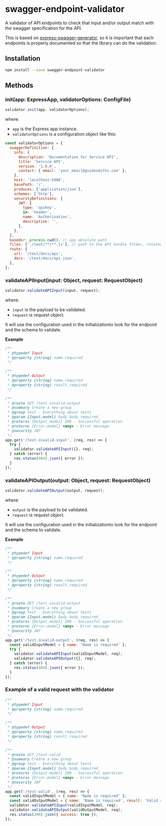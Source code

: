 
# swagger-endpoint-validator

A validator of API endpoints to check that input and/or output match with the swagger specification for the API.

This is based on [express-swagger-generator](https://www.npmjs.com/package/express-swagger-generator), so it is important that each endpoints is properly documented so that the library can do the validation.

## Installation

```bash
npm install --save swagger-endpoint-validator
```

## Methods

### init(app: ExpressApp, validatorOptions: ConfigFile)

```js
validator.init(app, validatorOptions);
```

where:

  - `app` is the Express app instance.
  - `validatorOptions` is a configuration object like this: 

```js
const validatorOptions = {
  swaggerDefinition: {
    info: {
      description: 'Documentation for Service API',
      title: 'Service API',
      version: '1.0.0',
      contact: { email: 'your_email@guidesmiths.com' },
    },
    host: 'localhost:5000',
    basePath: '/',
    produces: ['application/json'],
    schemes: ['http'],
    securityDefinitions: {
      JWT: {
        type: 'apiKey',
        in: 'header',
        name: 'Authorization',
        description: '',
      },
    },
  },
  basedir: process.cwd(), // app absolute path
  files: ['./test/**/**.js'], // path to the API handle folder, related to basedir
  route: {
    url: '/test/docs/api',
    docs: '/test/docs/api.json',
  },
};
```

### validateAPIInput(input: Object, request: RequestObject)

```js
validator.validateAPIInput(input, request);
```

where:

  - `input` is the payload to be validated.
  - `request` is request object.

It will use the configuration used in the initializationto look for the endpoint and the schema to validate.

**Example**

```js
/**
 * @typedef Input
 * @property {string} name.required
 */

/**
 * @typedef Output
 * @property {string} name.required
 * @property {string} result.required
 */

/**
 * @route GET /test-invalid-output
 * @summary Create a new group
 * @group test - Everything about tests
 * @param {Input.model} body.body.required
 * @returns {Output.model} 200 - Successful operation
 * @returns {Error.model} <any> - Error message
 * @security JWT
 */
app.get('/test-invalid-input', (req, res) => {
  try {
    validator.validateAPIInput({}, req);
  } catch (error) {
    res.status(404).json({ error });
  }
});
```

### validateAPIOutput(output: Object, request: RequestObject)

```js
validator.validateAPIOutput(output, request);
```

where:

  - `output` is the payload to be validated.
  - `request` is request object.

It will use the configuration used in the initializationto look for the endpoint and the schema to validate.

**Example**

```js
/**
 * @typedef Input
 * @property {string} name.required
 */

/**
 * @typedef Output
 * @property {string} name.required
 * @property {string} result.required
 */

/**
 * @route GET /test-invalid-output
 * @summary Create a new group
 * @group test - Everything about tests
 * @param {Input.model} body.body.required
 * @returns {Output.model} 200 - Successful operation
 * @returns {Error.model} <any> - Error message
 * @security JWT
 */
app.get('/test-invalid-output', (req, res) => {
  const validInputModel = { name: 'Name is required' };
  try {
    validator.validateAPIInput(validInputModel, req);
    validator.validateAPIOutput({}, req);
  } catch (error) {
    res.status(404).json({ error });
  }
});
```


### Example of a valid request with the validator

```js
/**
 * @typedef Input
 * @property {string} name.required
 */

/**
 * @typedef Output
 * @property {string} name.required
 * @property {string} result.required
 */

/**
 * @route GET /test-valid
 * @summary Create a new group
 * @group test - Everything about tests
 * @param {Input.model} body.body.required
 * @returns {Output.model} 200 - Successful operation
 * @returns {Error.model} <any> - Error message
 * @security JWT
 */
app.get('/test-valid', (req, res) => {
  const validInputModel = { name: 'Name is required' };
  const validOutputModel = { name: 'Name is required', result: 'Valid result' };
  validator.validateAPIInput(validInputModel, req);
  validator.validateAPIOutput(validOutputModel, req);
  res.status(200).json({ success: true });
});
```


